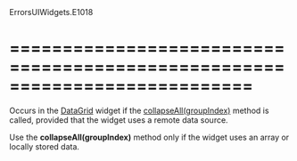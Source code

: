 <!--id-->ErrorsUIWidgets.E1018<!--/id-->
===========================================================================
===========================================================================

<!--shortDescription-->
Occurs in the [DataGrid](/Documentation/ApiReference/UI_Widgets/dxDataGrid/) widget if the [collapseAll(groupIndex)](/Documentation/ApiReference/UI_Widgets/dxDataGrid/Methods/#collapseAllgroupIndex) method is called, provided that the widget uses a remote data source.
<!--/shortDescription-->

<!--fullDescription-->
Use the **collapseAll(groupIndex)** method only if the widget uses an array or locally stored data.
<!--/fullDescription-->